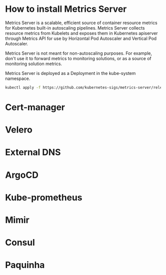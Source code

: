 # How to install Metrics Server

Metrics Server is a scalable, efficient source of container resource metrics for Kubernetes built-in autoscaling pipelines. Metrics Server collects resource metrics from Kubelets and exposes them in Kubernetes apiserver through Metrics API for use by Horizontal Pod Autoscaler and Vertical Pod Autoscaler.

Metrics Server is not meant for non-autoscaling purposes. For example, don't use it to forward metrics to monitoring solutions, or as a source of monitoring solution metrics.

Metrics Server is deployed as a Deployment in the kube-system namespace.

```bash
kubectl apply -f https://github.com/kubernetes-sigs/metrics-server/releases/latest/download/components.yaml
```

# Cert-manager

# Velero

# External DNS

# ArgoCD

# Kube-prometheus

# Mimir

# Consul

# Paquinha
